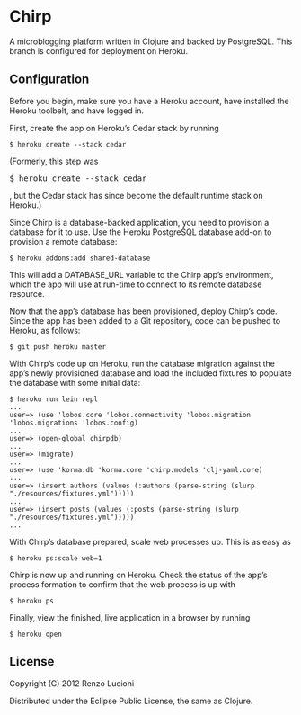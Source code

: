 # Chirp

A microblogging platform written in Clojure and backed by PostgreSQL. This branch is configured for deployment on Heroku.


## Configuration

Before you begin, make sure you have a Heroku account, have installed the Heroku toolbelt, and have logged in.

First, create the app on Heroku’s Cedar stack by running

	$ heroku create --stack cedar

(Formerly, this step was <pre>$ heroku create --stack cedar</pre>, but the Cedar stack has since become the default runtime stack on Heroku.)

Since Chirp is a database-backed application, you need to provision a database for it to use. Use the Heroku PostgreSQL database add-on to provision a remote database:

	$ heroku addons:add shared-database

This will add a DATABASE_URL variable to the Chirp app’s environment, which the app will use at run-time to connect to its remote database resource.

Now that the app’s database has been provisioned, deploy Chirp’s code. Since the app has been added to a Git repository, code can be pushed to Heroku, as follows:

	$ git push heroku master

With Chirp’s code up on Heroku, run the database migration against the app’s newly provisioned database and load the included fixtures to populate the database with some initial data:

	$ heroku run lein repl
	...
	user=> (use 'lobos.core 'lobos.connectivity 'lobos.migration 'lobos.migrations 'lobos.config)
	...
	user=> (open-global chirpdb)
	...
	user=> (migrate)
	...
	user=> (use 'korma.db 'korma.core 'chirp.models 'clj-yaml.core)
	...
	user=> (insert authors (values (:authors (parse-string (slurp "./resources/fixtures.yml")))))
	...
	user=> (insert posts (values (:posts (parse-string (slurp "./resources/fixtures.yml")))))
	...

With Chirp’s database prepared, scale web processes up. This is as easy as

	$ heroku ps:scale web=1

Chirp is now up and running on Heroku. Check the status of the app’s process formation to confirm that the web process is up with

	$ heroku ps

Finally, view the finished, live application in a browser by running

	$ heroku open


## License

Copyright (C) 2012 Renzo Lucioni

Distributed under the Eclipse Public License, the same as Clojure.